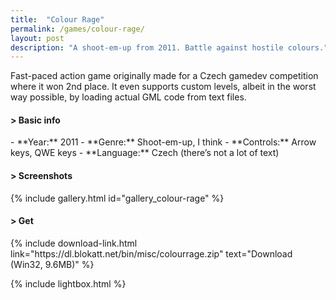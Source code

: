 ```yaml
---
title:  "Colour Rage"
permalink: /games/colour-rage/
layout: post
description: "A shoot-em-up from 2011. Battle against hostile colours."
---
```

Fast-paced action game originally made for a Czech gamedev competition where it won 2nd place. It even supports custom levels, albeit in the worst way possible, by loading actual GML code from text files.
<div class="subsection">
<h4 class="visual-title">&gt; Basic info</h4>    
- **Year:** 2011
- **Genre:** Shoot-em-up, I think
- **Controls:** Arrow keys, QWE keys
- **Language:** Czech (there’s not a lot of text)
</div>

<div class="subsection">
<h4 class="visual-title">&gt; Screenshots</h4>    
{% include gallery.html id="gallery_colour-rage" %}
</div>

<div class="subsection">
<h4 class="visual-title">&gt; Get</h4>    
{% include download-link.html link="https://dl.blokatt.net/bin/misc/colourrage.zip" text="Download (Win32, 9.6MB)" %}
</div>

{% include lightbox.html %}


